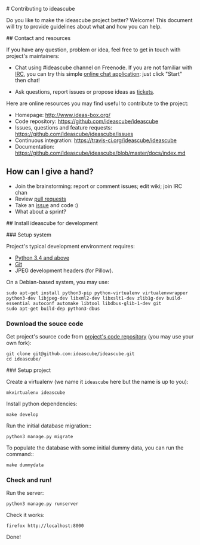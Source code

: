 # Contributing to ideascube

Do you like to make the ideascube project better? Welcome! This document
will try to provide guidelines about what and how you can help.


## Contact and resources

If you have any question, problem or idea, feel free to get in touch with
project's maintainers:

* Chat using #ideascube channel on Freenode. If you are not familiar with
  [IRC](https://en.wikipedia.org/wiki/Internet_Relay_Chat), you can try
  this simple [online chat application](https://kiwiirc.com/client/irc.freenode.net/?nick=new-user|?#ideascube):
  just click "Start" then chat!

* Ask questions, report issues or propose ideas as
  [tickets](https://github.com/ideascube/ideascube/issues).

Here are online resources you may find useful to contribute to the project:

* Homepage: <http://www.ideas-box.org/>
* Code repository: <https://github.com/ideascube/ideascube>
* Issues, questions and feature requests:
  <https://github.com/ideascube/ideascube/issues>
* Continuous integration: <https://travis-ci.org/ideascube/ideascube>
* Documentation: <https://github.com/ideascube/ideascube/blob/master/docs/index.md>


## How can I give a hand?

* Join the brainstorming: report or comment issues; edit wiki; join IRC chan
* Review [pull requests](https://github.com/ideascube/ideascube/pulls)
* Take an [issue](https://github.com/ideascube/ideascube/issues) and code :)
* What about a sprint?


## Install ideascube for development

### Setup system

Project's typical development environment requires:

* [Python 3.4 and above](https://www.python.org/)
* [Git](http://git-scm.com/)
* JPEG development headers (for Pillow).

On a Debian-based system, you may use:

    sudo apt-get install python3-pip python-virtualenv virtualenvwrapper python3-dev libjpeg-dev libxml2-dev libxslt1-dev zlib1g-dev build-essential autoconf automake libtool libdbus-glib-1-dev git
    sudo apt-get build-dep python3-dbus

### Download the souce code

Get project's source code from
[project's code repository](https://github.com/ideascube/ideascube)
(you may use your own fork):

    git clone git@github.com:ideascube/ideascube.git
    cd ideascube/

### Setup project

Create a virtualenv (we name it `ideascube` here but the name is up to you):

    mkvirtualenv ideascube

Install python dependencies:

    make develop

Run the initial database migration::

    python3 manage.py migrate

To populate the database with some initial dummy data, you can run the command::

    make dummydata

### Check and run!

Run the server:

    python3 manage.py runserver

Check it works:

    firefox http://localhost:8000

Done!
